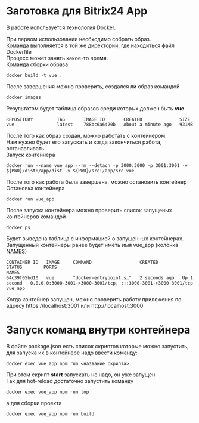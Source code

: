 # Заготовка для Bitrix24 App
В работе используется технология Docker.

При первом использовании необходимо собрать образ.  
Команда выполняется в той же директории, где находиться файл Dockerfile  
Процесс может занять какое-то время.  
Команда сборки образа:  
```
docker build -t vue .
```
После завершения можно проверить, создался ли образ командой
```
docker images
```
Результатом будет таблица образов среди которых должен быть **vue**
```
REPOSITORY         TAG       IMAGE ID       CREATED              SIZE
vue                latest    788bc6a6420b   About a minute ago   931MB
```
После того как образ создан, можно работать с контейнером.  
Нам нужно будет его запускать и когда закончиться работа, останавливать.  
Запуск контейнера
```
docker run --name vue_app --rm --detach -p 3000:3000 -p 3001:3001 -v ${PWD}/dist:/app/dist -v ${PWD}/src:/app/src vue
```
После того как работа была завершена, можно остановить контейнер  
Остановка контейнера
```
docker run vue_app
```

После запуска контейнера можно проверить список запущеных контейнеров командой 
```
docker ps
```
Будет выведена таблица с информацией о запущенных контейнерах.  
Запущенный контейнеры ранее будет иметь имя vue_app (колонка NAMES)
``` 
CONTAINER ID   IMAGE     COMMAND                  CREATED         STATUS        PORTS                                                           NAMES
64c39f05bd10   vue       "docker-entrypoint.s…"   2 seconds ago   Up 1 second   0.0.0.0:3000-3001->3000-3001/tcp, :::3000-3001->3000-3001/tcp   vue_app
```
Когда контейнер запущен, можно проверить работу приложения по адресу https://localhost:3001 или http://localhost:3000


# Запуск команд внутри контейнера

В файле package.json есть список скриптов которые можно запустить, для запуска их в контейнере надо ввести команду:
```
docker exec vue_app npm run <название скрипта>
```
При этом скрипт **start** запускать не надо, он уже запущен  
Так для hot-reload достаточно запустить команду
```
docker exec vue_app npm run top
```
а для сборки проекта
```
docker exec vue_app npm run build
```
